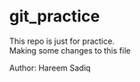 # git_practice
This repo is just for practice.
<br> Making some changes to this file

Author: Hareem Sadiq


